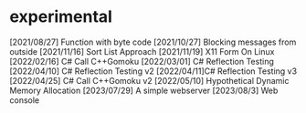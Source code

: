 # experimental
[2021/08/27] Function with byte code
[2021/10/27] Blocking messages from outside
[2021/11/16] Sort List Approach
[2021/11/19] X11 Form On Linux
[2022/02/16] C# Call C++Gomoku
[2022/03/01] C# Reflection Testing
[2022/04/10] C# Reflection Testing v2
[2022/04/11]C# Reflection Testing v3
[2022/04/25] C# Call C++Gomoku v2
[2022/05/10] Hypothetical Dynamic Memory Allocation
[2023/07/29] A simple webserver
[2023/08/3] Web console

